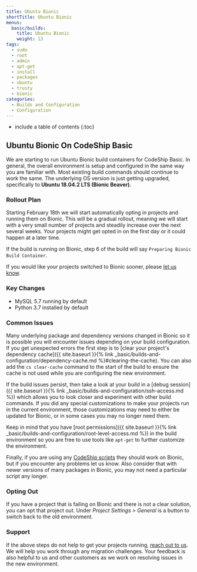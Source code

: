 ```yaml
---
title: Ubuntu Bionic
shortTitle: Ubuntu Bionic
menus:
  basic/builds:
    title: Ubuntu Bionic
    weight: 13
tags:
  - sudo
  - root
  - admin
  - apt-get
  - install
  - packages
  - ubuntu
  - trusty
  - bionic
categories:
  - Builds and Configuration
  - Configuration
---
```


* include a table of contents
{:toc}

## Ubuntu Bionic On CodeShip Basic

We are starting to run Ubuntu Bionic build containers for CodeShip Basic. In general, the overall environment is setup and configured in the same way you are familiar with. Most existing build commands should continue to work the same. The underlying OS version is just getting upgraded, specifically to **Ubuntu 18.04.2 LTS (Bionic Beaver)**.

### Rollout Plan

Starting February 18th we will start automatically opting in projects and running them on Bionic. This will be a gradual rollout, meaning we will start with a very small number of projects and steadily increase over the next several weeks. Your projects might get opted in on the first day or it could happen at a later time.

If the build is running on Bionic, step 6 of the build will say `Preparing Bionic Build Container`.

If you would like your projects switched to Bionic sooner, please [let us know](https://helpdesk.codeship.com/hc/en-us/requests/new).

### Key Changes

* MySQL 5.7 running by default
* Python 3.7 installed by default

### Common Issues

Many underlying package and dependency versions changed in Bionic so it is possible you will encounter issues depending on your build configuration. If you get unexpected errors the first step is to [clear your project's dependency cache]({{ site.baseurl }}{% link _basic/builds-and-configuration/dependency-cache.md %}#clearing-the-cache). You can also add the `cs clear-cache` command to the start of the build to ensure the cache is not used while you are configuring the new environment.

If the build issues persist, then take a look at your build in a [debug session]({{ site.baseurl }}{% link _basic/builds-and-configuration/ssh-access.md %}) which allows you to look closer and experiment with other build commands. If you did any special customizations to make your projects run in the current environment, those customizations may need to either be updated for Bionic, or in some cases you may no longer need them.

Keep in mind that you have [root permissions]({{ site.baseurl }}{% link _basic/builds-and-configuration/root-level-access.md %}) in the build environment so you are free to use tools like `apt-get` to further customize the environment.

Finally, if you are using any [CodeShip scripts](https://github.com/codeship/scripts) they should work on Bionic, but if you encounter any problems let us know. Also consider that with newer versions of many packages in Bionic, you may not need a particular script any longer.

### Opting Out

If you have a project that is failing on Bionic and there is not a clear solution, you can opt that project out. Under _Project Settings > General_ is a button to switch back to the old environment.

### Support

If the above steps do not help to get your projects running, [reach out to us](https://helpdesk.codeship.com/hc/en-us/requests/new). We will help you work through any migration challenges. Your feedback is also helpful to us and other customers as we work on resolving issues in the new environment.
